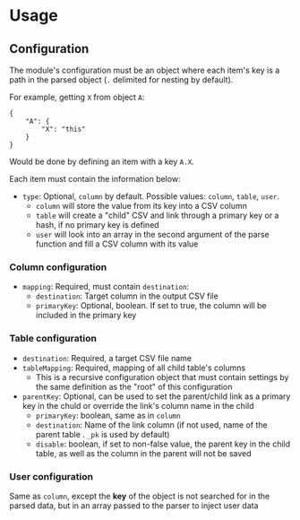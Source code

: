 # Usage

## Configuration

The module's configuration must be an object where each item's key is a path in the parsed object (`.` delimited for nesting by default).

For example, getting `X` from object `A`:

```
{
    "A": {
        "X": "this"
    }
}
```

Would be done by defining an item with a key `A.X`.

Each item must contain the information below:

- `type`: Optional, `column` by default. Possible values: `column`, `table`, `user`.
    - `column` will store the value from its key into a CSV column
    - `table` will create a "child" CSV and link through a primary key or a hash, if no primary key is defined
    - `user` will look into an array in the second argument of the parse function and fill a CSV column with its value

### Column configuration

- `mapping`: Required, must contain `destination`:
    - `destination`: Target column in the output CSV file
    - `primaryKey`: Optional, boolean. If set to true, the column will be included in the primary key

### Table configuration

- `destination`: Required, a target CSV file name
- `tableMapping`: Required, mapping of all child table's columns
    - This is a recursive configuration object that must contain settings by the same definition as the "root" of this configuration
- `parentKey`: Optional, can be used to set the parent/child link as a primary key in the chuld or override the link's column name in the child
    - `primaryKey`: boolean, same as in `column`
    - `destination`: Name of the link column (if not used, name of the parent table . `_pk` is used by default)
    - `disable`: boolean, if set to non-false value, the parent key in the child table, as well as the column in the parent will not be saved

### User configuration

Same as `column`, except the **key** of the object is not searched for in the parsed data, but in an array passed to the parser to inject user data

